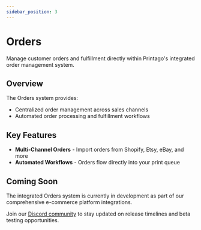 ```yaml
---
sidebar_position: 3
---
```


# Orders

Manage customer orders and fulfillment directly within Printago's integrated order management system.

## Overview

The Orders system provides:
- Centralized order management across sales channels
- Automated order processing and fulfillment workflows

## Key Features

- **Multi-Channel Orders** - Import orders from Shopify, Etsy, eBay, and more
- **Automated Workflows** - Orders flow directly into your print queue

## Coming Soon

The integrated Orders system is currently in development as part of our comprehensive e-commerce platform integrations. 

Join our [Discord community](https://discord.gg/RCFA2u99De) to stay updated on release timelines and beta testing opportunities.
